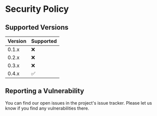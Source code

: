 # Security Policy

## Supported Versions

| Version | Supported          |
| ------- | ------------------ |
| 0.1.x   | :x:                |
| 0.2.x   | :x:                |
| 0.3.x   | :x:                |
| 0.4.x   | :white_check_mark: |

## Reporting a Vulnerability

You can find our open issues in the project's issue tracker. Please let us know if you find any vulnerabilities there.
